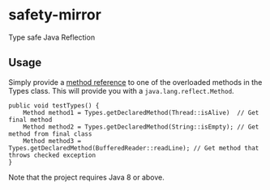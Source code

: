 # safety-mirror
Type safe Java Reflection

## Usage
Simply provide a [method reference](https://docs.oracle.com/javase/tutorial/java/javaOO/methodreferences.html) to one of the overloaded methods in the Types class. This will provide you with a `java.lang.reflect.Method`.

    
    public void testTypes() {
        Method method1 = Types.getDeclaredMethod(Thread::isAlive)  // Get final method
        Method method2 = Types.getDeclaredMethod(String::isEmpty); // Get method from final class
        Method method3 = Types.getDeclaredMethod(BufferedReader::readLine); // Get method that throws checked exception
    }
    
    
Note that the project requires Java 8 or above.
